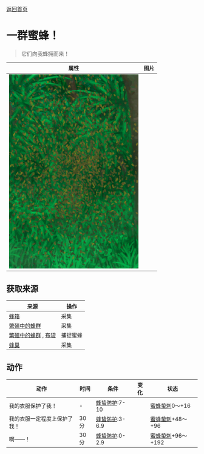 [返回首页](index.md)  
# 一群蜜蜂！  
> 它们向我蜂拥而来！  
  
  属性  |   图片   
 ----  |  ----:   
   |  ![](Sprite/BeeSwarm.png)   
  
## 获取来源  
来源  |  操作  
----  |  ----  
[蜂箱](BeeSkep.md)  |  采集  
[繁殖中的蜂群](BeeSkepSwarming.md)  |  采集  
[繁殖中的蜂群](BeeSkepSwarming.md) , [布袋](Sack.md)  |  捕捉蜜蜂  
[蜂巢](Beehive.md)  |  采集  
## 动作  
动作  |  时间  |  条件  |  变化  |  状态  
----  |  ----  |  ----  |  ----  |  ----  
我的衣服保护了我！  |  -  |  [蜂蛰防护](BeeProtection.md):7-10  |    |  [蜜蜂蛰刺](BeeStings.md)0～+16  
我的衣服一定程度上保护了我！  |  30分  |  [蜂蛰防护](BeeProtection.md):3-6.9  |    |  [蜜蜂蛰刺](BeeStings.md)+48～+96  
啊——！  |  30分  |  [蜂蛰防护](BeeProtection.md):0-2.9  |    |  [蜜蜂蛰刺](BeeStings.md)+96～+192  
